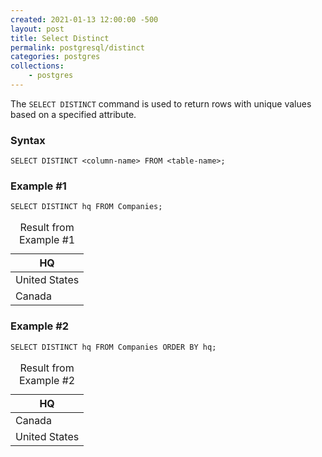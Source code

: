 ```yaml
---
created: 2021-01-13 12:00:00 -500
layout: post
title: Select Distinct
permalink: postgresql/distinct
categories: postgres
collections: 
    - postgres
---
```


The ```SELECT DISTINCT``` command is used to return rows with unique values based on a specified attribute.

### Syntax

```https
SELECT DISTINCT <column-name> FROM <table-name>;
```

### Example #1

```https
SELECT DISTINCT hq FROM Companies;
```

<table>
    <caption>Result from Example #1</caption>
    <thead>
        <tr>
            <th>HQ</th>
        </tr>
    </thead>
    <tbody>
        <tr>
            <td>United States</td>
        </tr>
        <tr>
            <td>Canada</td>
        </tr>
    </tbody>
</table>

### Example #2

```https
SELECT DISTINCT hq FROM Companies ORDER BY hq;
```

<table>
    <caption>Result from Example #2</caption>
    <thead>
        <tr>
            <th>HQ</th>
        </tr>
    </thead>
    <tbody>
        <tr>
            <td>Canada</td>
        </tr>
        <tr>
            <td>United States</td>
        </tr>
    </tbody>
</table>